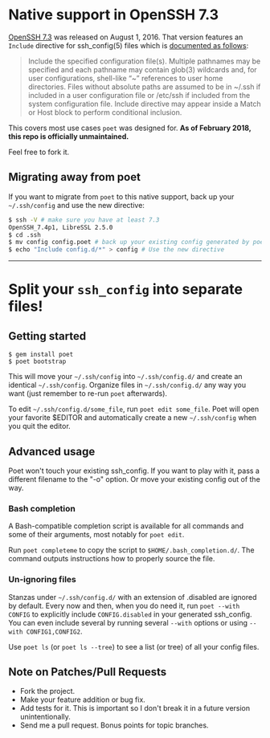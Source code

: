 # Native support in OpenSSH 7.3

[OpenSSH 7.3](http://www.openssh.com/txt/release-7.3) was released on August 1, 2016.
That version features an `Include` directive for ssh_config(5) files which is
[documented as follows](http://man.openbsd.org/ssh_config):

> Include the specified configuration file(s). Multiple pathnames may be specified
> and each pathname may contain glob(3) wildcards and, for user configurations,
> shell-like “~” references to user home directories. Files without absolute paths are
> assumed to be in ~/.ssh if included in a user configuration file or /etc/ssh if
> included from the system configuration file. Include directive may appear inside a
> Match or Host block to perform conditional inclusion.

This covers most use cases `poet` was designed for.
**As of February 2018, this repo is officially unmaintained.**

Feel free to fork it.

## Migrating away from poet

If you want to migrate from `poet` to this native support,
back up your `~/.ssh/config` and use the new directive:

```bash
$ ssh -V # make sure you have at least 7.3
OpenSSH_7.4p1, LibreSSL 2.5.0
$ cd .ssh
$ mv config config.poet # back up your existing config generated by poet
$ echo "Include config.d/*" > config # Use the new directive
```

---

# Split your `ssh_config` into separate files!

## Getting started

    $ gem install poet
    $ poet bootstrap

This will move your `~/.ssh/config` into `~/.ssh/config.d/` and create an identical `~/.ssh/config`.
Organize files in `~/.ssh/config.d/` any way you want (just remember to re-run `poet` afterwards).

To edit `~/.ssh/config.d/some_file`, run `poet edit some_file`.
Poet will open your favorite $EDITOR and automatically create a new `~/.ssh/config`
when you quit the editor.

## Advanced usage

Poet won't touch your existing ssh_config.
If you want to play with it, pass a different filename to the "-o" option.
Or move your existing config out of the way.

### Bash completion

A Bash-compatible completion script is available for all commands and some of their arguments, most
notably for `poet edit`.

Run `poet completeme` to copy the script to `$HOME/.bash_completion.d/`.
The command outputs instructions how to properly source the file.

### Un-ignoring files

Stanzas under `~/.ssh/config.d/` with an extension of .disabled are ignored by default.
Every now and then, when you do need it, run `poet --with CONFIG` to explicitly include
`CONFIG.disabled` in your generated ssh_config. You can even include several by running several
`--with` options or using `--with CONFIG1,CONFIG2`.

Use `poet ls` (or `poet ls --tree`) to see a list (or tree) of all your config files.

## Note on Patches/Pull Requests

* Fork the project.
* Make your feature addition or bug fix.
* Add tests for it. This is important so I don't break it in a future version unintentionally.
* Send me a pull request. Bonus points for topic branches.
